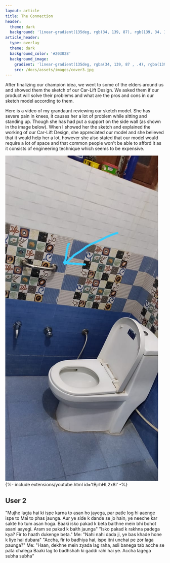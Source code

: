 ```yaml
---
layout: article
title: The Connection
header:
  theme: dark
  background: 'linear-gradient(135deg, rgb(34, 139, 87), rgb(139, 34, 139))'
article_header:
  type: overlay
  theme: dark
  background_color: '#203028'
  background_image:
    gradient: 'linear-gradient(135deg, rgba(34, 139, 87 , .4), rgba(139, 34, 139, .4))'
    src: /docs/assets/images/cover3.jpg
---
```


After finalizing our champion idea, we went to some of the elders around us and showed them the sketch of our Car-Lift Design. We asked them if our product will solve their problems and what are the pros and cons in our sketch model according to them.

Here is a video of my grandaunt reviewing our sketch model. She has severe pain in knees, it causes her a lot of problem while sitting and standing up. Though she has had put a support on the side wall (as shown in the image below). When I showed her the sketch and explained the working of our Car-Lift Design, she appreciated our model and she believed that it would help her a lot, however she also stated that our model would require a lot of space and that common people won't be able to afford it as it consists of engineering technique which seems to be expensive.

<img class="image image--lg" src="https://github.com/AayushKadam/Design-and-Innovation/blob/master/assets/images/sketches/connection.jpeg?raw=1"/>  

<div>{%- include extensions/youtube.html id='tBjrhHL2x8I' -%}</div>


## User 2
"Mujhe lagta hai ki ispe karna to asan ho jayega, par patle log hi aaenge ispe to
Mai to phas jaunga. Aur ye side k dande se jo hain, ye neeche kar sakte ho tum asan hoga.
Baaki isko pakad k beta baithne mein bhi bohot asani aayegi. Aram se pakad k baith jaunga"
"Isko pakad k rakhna padega kya? Fir to haath dukenge beta."
Me: "Nahi nahi dada ji, ye bas khade hone k liye hai dubara"
"Accha, fir to badhiya hai, ispe itni unchai pe zor laga paunga?"
Me: "Haan, dekhne mein zyada lag raha, asli banega tab acche se pata chalega
Baaki lag to badhshah ki gaddi rahi hai ye. Accha lagega subha subha"
